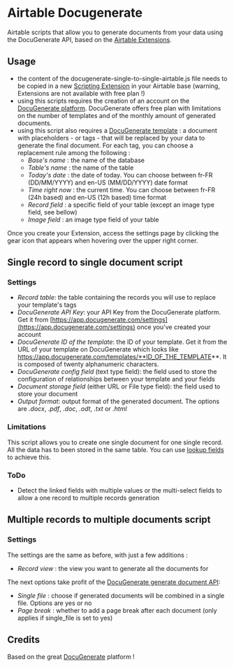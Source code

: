 # Airtable Docugenerate
Airtable scripts that allow you to generate documents from your data using the DocuGenerate API, based on the [Airtable Extensions](https://support.airtable.com/docs/airtable-extensions-overview).

## Usage

- the content of the docugenerate-single-to-single-airtable.js file needs to be copied in a new [Scripting Extension](https://support.airtable.com/docs/en/scripting-extension-overview) in your Airtable base (warning, Extensions are not available with free plan !)
- using this scripts requires the creation of an account on the [DocuGenerate platform](https://docugenerate.com). DocuGenerate offers free plan with limitations on the number of templates and of the monthly amount of generated documents.
- using this script also requires a [DocuGenerate template](https://www.docugenerate.com/help/templates/) : a document with placeholders - or tags - that will be replaced by your data to generate the final document. For each tag, you can choose a replacement rule among the following :
  - _Base's name_ : the name of the database
  - _Table's name_ : the name of the table
  - _Today's date_ : the date of today. You can choose between fr-FR (DD/MM/YYYY) and en-US (MM/DD/YYYY) date format
  - _Time right now_ : the current time. You can choose between fr-FR (24h based) and en-US (12h based) time format
  - _Record field_ : a specific field of your table (except an image type field, see bellow)
  - _Image field_ : an image type field of your table

Once you create your Extension, access the settings page by clicking the gear icon that appears when hovering over the upper right corner.

## Single record to single document script 

### Settings

- _Record table_: the table containing the records you will use to replace your template's tags
- _DocuGenerate API Key_: your API Key from the DocuGenerate platform. Get it from [https://app.docugenerate.com/settings](https://app.docugenerate.com/settings) once you've created your account
- _DocuGenerate ID of the template_: the ID of your template. Get it from the URL of your template on DocuGenerate which looks like https://app.docugenerate.com/templates/**ID_OF_THE_TEMPLATE**. It is composed of twenty alphanumeric characters.
- _DocuGenerate config field_ (text type field): the field used to store the configuration of relationships between your template and your fields
- _Document storage field_ (either URL or File type field): the field used to store your document
- _Output format_: output format of the generated document. The options are _.docx_, _.pdf_, _.doc_, _.odt_, _.txt_ or _.html_

### Limitations
This script allows you to create one single document for one single record. All the data has to been stored in the same table. You can use [lookup fields](https://support.airtable.com/docs/lookup-field-overview) to achieve this.

### ToDo
- Detect the linked fields with multiple values or the multi-select fields to allow a one record to multiple records generation

## Multiple records to multiple documents script 

### Settings

The settings are the same as before, with just a few additions :

- _Record view_ : the view you want to generate all the documents for

The next options take profit of the [DocuGenerate generate document API](https://api.docugenerate.com/#/Document/generateDocument):

- _Single file_ : choose if generated documents will be combined in a single file. Options are yes or no
- _Page break_ : whether to add a page break after each document (only applies if single_file is set to yes)

## Credits
Based on the great [DocuGenerate](https://docugenerate.com) platform !

